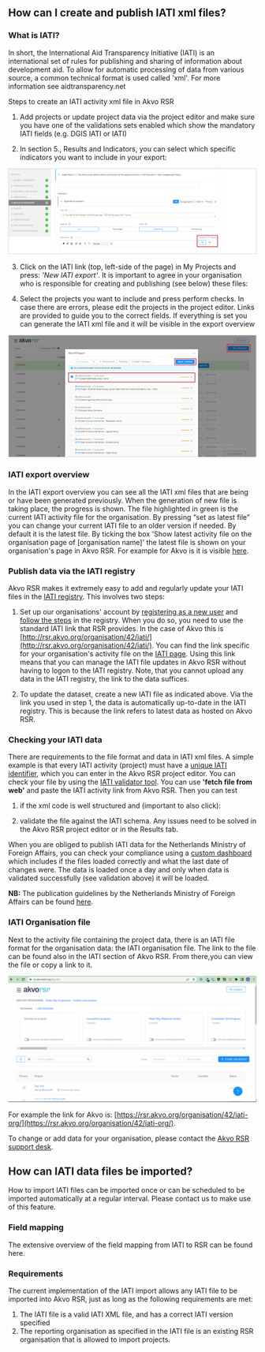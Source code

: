 ## How can I create and publish IATI xml files?

### What is IATI?

In short, the International Aid Transparency Initiative (IATI) is an international set of rules for publishing and sharing of information about development aid. To allow for automatic processing of data from various source, a common technical format is used called 'xml'. For more information see aidtransparency.net

Steps to create an IATI activity xml file in Akvo RSR

1. Add projects or update project data via the project editor and make sure you have one of the validations sets enabled which show the mandatory IATI fields (e.g. DGIS IATI or IATI)

2. In section 5., Results and Indicators, you can select which specific indicators you want to include in your export: 

![What is IATI](media/create_iati.png)

3. Click on the IATI link (top, left-side of the page) in My Projects and press: *'New IATI export'*. It is important to agree in your organisation who is responsible for creating and publishing (see below) these files: 

4. Select the projects you want to include and press perform checks. In case there are errors, please edit the projects in the project editor. Links are provided to guide you to the correct fields. If everything is set you can generate the IATI xml file and it will be visible in the export overview

![What is IATI](media/iati_export.png)

### IATI export overview

In the IATI export overview you can see all the IATI xml files that are being or have been generated previously. When the generation of new file is taking place, the progress is shown. The file highlighted in green is the current IATI activity file for the organisation. By pressing “set as latest file” you can change your current IATI file to an older version if needed. By default it is the latest file. By ticking the box 'Show latest activity file on the organisation page of [organisation name]' the latest file is shown on your organisation's page in Akvo RSR. For example for Akvo is it is visible [here](http://rsr.akvo.org/en/organisation/42/). 

### Publish data via the IATI registry

Akvo RSR makes it extremely easy to add and regularly update your IATI files in the [IATI registry](http://iatiregistry.org/). This involves two steps:

1. Set up our organisations' account by [registering as a new user](http://iatiregistry.org/user/register) and [follow the steps](http://iatiregistry.org/help) in the registry. When you do so, you need to use the standard IATI link that RSR provides. In the case of Akvo this is [http://rsr.akvo.org/organisation/42/iati/](http://rsr.akvo.org/organisation/42/iati/). You can find the link specific for your organisation's activity file on the [IATI page](https://rsr.akvo.org/my-rsr/iati). Using this link means that you can manage the IATI file updates in Akvo RSR without having to logon to the IATI registry. Note, that you cannot upload any data in the IATI registry, the link to the data suffices.

2. To update the dataset, create a new IATI file as indicated above. Via the link you used in step 1, the data is automatically up-to-date in the IATI registry. This is because the link refers to latest data as hosted on Akvo RSR. 



### Checking your IATI data

There are requirements to the file format and data in IATI xml files. A simple example is that every IATI activity (project) must have a [unique IATI identifier](http://iatistandard.org/203/activity-standard/iati-activities/iati-activity/iati-identifier/#definition), which you can enter in the Akvo RSR project editor. You can check your file by using the [IATI validator tool](http://validator.iatistandard.org/index.php). You can use **'fetch file from web'** and paste the IATI activity link from Akvo RSR. Then you can test 

1. if the xml code is well structured and (important to also click): 

2. validate the file against the IATI schema. Any issues need to be solved in the Akvo RSR project editor or in the Results tab. 

When you are obliged to publish IATI data for the Netherlands Ministry of Foreign Affairs, you can check your compliance using a [custom dashboard](http://public.tableau.com/views/METIS2/Publisheroverview?amp%3B%3AshowVizHome=no&%3Aembed=y&%3Atabs=yes&%3Arender=false) which includes if the files loaded correctly and what the last date of changes were. The data is loaded once a day and only when data is validated successfully (see validation above) it will be loaded. 

**NB:** The publication guidelines by the Netherlands Ministry of Foreign Affairs can be found [here](http://www.government.nl/documents/publications/2015/12/01/open-data-and-development-cooperation).



### IATI Organisation file

Next to the activity file containing the project data, there is an IATI file format for the organisation data: the IATI organisation file. The link to the file can be found also in the IATI section of Akvo RSR. From there,you can view the file or copy a link to it.

![IATI Organisation file](media/iati_organization_file.gif)

For example the link for Akvo is: [https://rsr.akvo.org/organisation/42/iati-org/](https://rsr.akvo.org/organisation/42/iati-org/). 


To change or add data for your organisation, please contact the [Akvo RSR support desk](../contact.md).

## How can IATI data files be imported?
How to import
IATI files can be imported once or can be scheduled to be imported automatically at a regular interval. Please contact us to make use of this feature.

### Field mapping
The extensive overview of the field mapping from IATI to RSR can be found here.

### Requirements
The current implementation of the IATI import allows any IATI file to be imported into Akvo RSR, just as long as the following requirements are met:

1. The IATI file is a valid IATI XML file, and has a correct IATI version specified 
2. The reporting organisation as specified in the IATI file is an existing RSR organisation that is allowed to import projects.